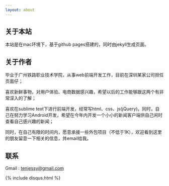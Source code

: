 ```yaml
---
layout: about
---
```


## 关于本站

本站是在mac环境下，基于github pages搭建的，同时由jekyll生成页面。

## 关于作者

毕业于广州铁路职业技术学院，从事web前端开发工作，目前在深圳某家公司担任页面仔；

喜欢新鲜事物，对用户体验、电商数据感兴趣，希望以后的工作能够跟这两个有非常深入的了解；

喜欢在sublime text下进行前端开发，经常写html、css、js(jQuery)。同时，自己在努力学习Android开发，希望在今年内开发一个小小的新闻客户端供自己闲时查看自己感兴趣的新闻；

同时，在自己有限的时间内，愿意承接一些外包项目（不低于1K），欢迎看到这里的朋友留意一下相关的信息，并email给我。

## 联系

Gmail : tenjessy@gmail.com


{% include disqus.html %}